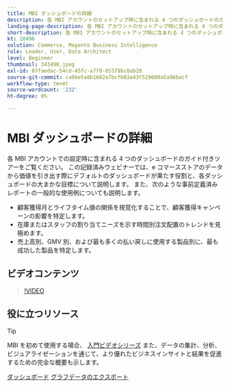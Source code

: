```yaml
---
title: MBI ダッシュボードの詳細
description: 各 MBI アカウントのセットアップ時に含まれる 4 つのダッシュボードのガイド付きツアーについては、このウェビナーをご覧ください。
landing-page-description: 各 MBI アカウントのセットアップ時に含まれる 4 つのダッシュボードのガイド付きツアーについては、この録画ウェビナーをご覧ください。
short-description: 各 MBI アカウントのセットアップ時に含まれる 4 つのダッシュボードのガイド付きツアーについては、この録画ウェビナーをご覧ください。
kt: 10496
solution: Commerce, Magento Business Intelligence
role: Leader, User, Data Architect
level: Beginner
thumbnail: 343498.jpeg
exl-id: 07faedac-54cd-45fc-a7f0-05379bc8ab28
source-git-commit: ca06e5a8b1602a7bcfb83a43f529680a5a96bacf
workflow-type: tm+mt
source-wordcount: '232'
ht-degree: 0%

---
```


# MBI ダッシュボードの詳細

各 MBI アカウントでの設定時に含まれる 4 つのダッシュボードのガイド付きツアーをご覧ください。 この記録済みウェビナーでは、e コマースストアのデータから価値を引き出す際にデフォルトのダッシュボードが果たす役割と、各ダッシュボードの大まかな目標について説明します。 また、次のような事前定義済みレポートの一般的な使用例についても説明します。

- 顧客獲得月とライフタイム値の関係を視覚化することで、顧客獲得キャンペーンの影響を特定します。
- 在庫またはスタッフの割り当てニーズを示す時間別注文配置のトレンドを見極めます。
- 売上高別、GMV 別、および最も多くの払い戻しに使用する製品別に、最も成功した製品を特定します。

## ビデオコンテンツ

>[!VIDEO](https://video.tv.adobe.com/v/343498?quality=12&learn=on)

## 役に立つリソース

>[!TIP]
>
>MBI を初めて使用する場合、 [入門ビデオシリーズ](https://experienceleague.adobe.com/docs/commerce-learn/tutorials/mbi/introduction/1-overview.html) また、データの集計、分析、ビジュアライゼーションを通じて、より優れたビジネスインサイトと結果を促進するための完全な概要も示します。

[ダッシュボード](https://experienceleague.adobe.com/docs/commerce-business-intelligence/mbi/build/dashboards/ess-dashboards.html)
[グラフデータのエクスポート](https://experienceleague.adobe.com/docs/commerce-business-intelligence/mbi/build/share/exp-chart-dash.html)
